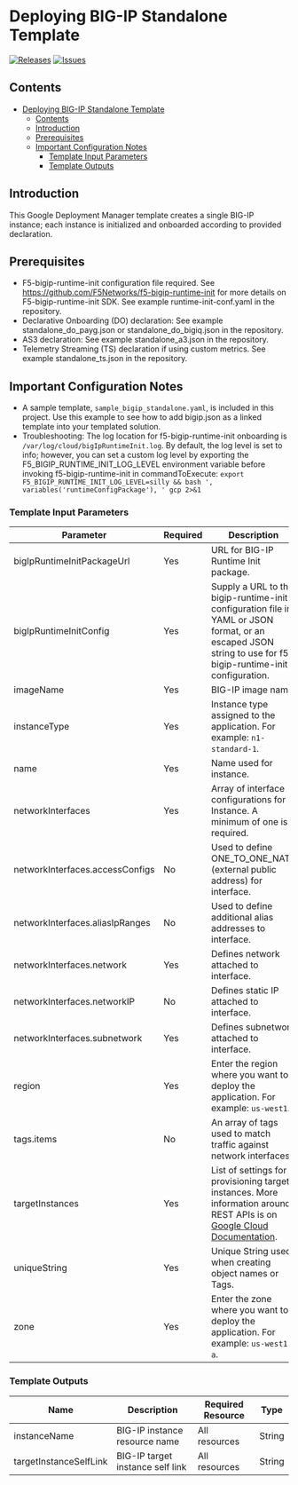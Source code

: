 # Deploying BIG-IP Standalone Template

[![Releases](https://img.shields.io/github/release/F5Networks/f5-google-gdm-templates-v2.svg)](https://github.com/F5Networks/f5-google-gdm-templates-v2/releases)
[![Issues](https://img.shields.io/github/issues/F5Networks/f5-google-gdm-templates-v2.svg)](https://github.com/F5Networks/f5-google-gdm-templates-v2/issues)

## Contents

- [Deploying BIG-IP Standalone Template](#deploying-bigip-standalone-template)
  - [Contents](#contents)
  - [Introduction](#introduction)
  - [Prerequisites](#prerequisites)
  - [Important Configuration Notes](#important-configuration-notes)
    - [Template Input Parameters](#template-input-parameters)
    - [Template Outputs](#template-outputs)

## Introduction

This Google Deployment Manager template creates a single BIG-IP instance; each instance is initialized and onboarded according to provided declaration. 

## Prerequisites

 - F5-bigip-runtime-init configuration file required. See https://github.com/F5Networks/f5-bigip-runtime-init for more details on F5-bigip-runtime-init SDK. See example runtime-init-conf.yaml in the repository.
 - Declarative Onboarding (DO) declaration: See example standalone_do_payg.json or standalone_do_bigiq.json in the repository.
 - AS3 declaration: See example standalone_a3.json in the repository.
 - Telemetry Streaming (TS) declaration if using custom metrics. See example standalone_ts.json in the repository.


## Important Configuration Notes

- A sample template, `sample_bigip_standalone.yaml`, is included in this project. Use this example to see how to add bigip.json as a linked template into your templated solution.
- Troubleshooting: The log location for f5-bigip-runtime-init onboarding is ``/var/log/cloud/bigIpRuntimeInit.log``. By default, the log level is set to info; however, you can set a custom log level by exporting the F5_BIGIP_RUNTIME_INIT_LOG_LEVEL environment variable before invoking f5-bigip-runtime-init in commandToExecute: 
```export F5_BIGIP_RUNTIME_INIT_LOG_LEVEL=silly && bash ', variables('runtimeConfigPackage'), ' gcp 2>&1```


### Template Input Parameters

| Parameter | Required | Description |
| --- | --- | --- |
| bigIpRuntimeInitPackageUrl | Yes | URL for BIG-IP Runtime Init package. | 
| bigIpRuntimeInitConfig | Yes | Supply a URL to the bigip-runtime-init configuration file in YAML or JSON format, or an escaped JSON string to use for f5-bigip-runtime-init configuration. |
| imageName | Yes | BIG-IP image name.|
| instanceType | Yes | Instance type assigned to the application. For example: `n1-standard-1`.|
| name | Yes | Name used for instance.| 
| networkInterfaces | Yes | Array of interface configurations for Instance. A minimum of one is required.|
| networkInterfaces.accessConfigs | No | Used to define ONE_TO_ONE_NATS (external public address) for interface.|
| networkInterfaces.aliasIpRanges | No | Used to define additional alias addresses to interface.|
| networkInterfaces.network | Yes | Defines network attached to interface.|
| networkInterfaces.networkIP | No | Defines static IP attached to interface.|
| networkInterfaces.subnetwork | Yes | Defines subnetwork attached to interface.|
| region | Yes | Enter the region where you want to deploy the application. For example: `us-west1`.|
| tags.items | No | An array of tags used to match traffic against network interfaces.|
| targetInstances | Yes | List of settings for provisioning target instances. More information around REST APIs is on [Google Cloud Documentation](https://cloud.google.com/compute/docs/reference/rest/v1/targetInstances). |
| uniqueString | Yes | Unique String used when creating object names or Tags.|
| zone | Yes | Enter the zone where you want to deploy the application. For example: `us-west1-a`.|


### Template Outputs

| Name | Description | Required Resource | Type |
| --- | --- | --- | --- |
| instanceName | BIG-IP instance resource name |  All resources |  String |
| targetInstanceSelfLink | BIG-IP target instance self link |  All resources |  String |

